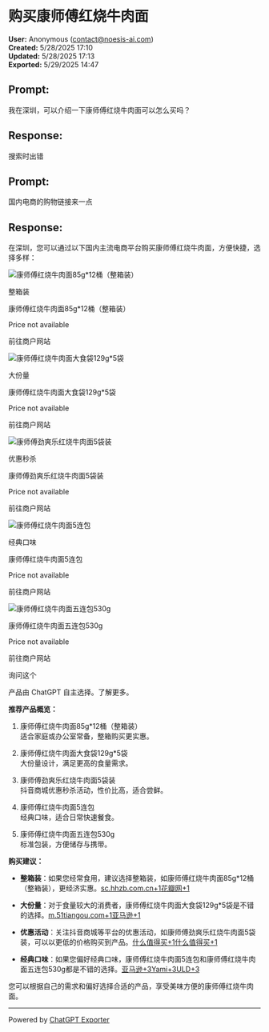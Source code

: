 # 购买康师傅红烧牛肉面

**User:** Anonymous (contact@noesis-ai.com)  
**Created:** 5/28/2025 17:10  
**Updated:** 5/28/2025 17:13  
**Exported:** 5/29/2025 14:47  

## Prompt:
我在深圳，可以介绍一下康师傅红烧牛肉面可以怎么买吗？

## Response:
搜索时出错

## Prompt:
国内电商的购物链接来一点

## Response:
在深圳，您可以通过以下国内主流电商平台购买康师傅红烧牛肉面，方便快捷，选择多样：

![康师傅红烧牛肉面85g*12桶（整箱装）](http://zhengshihaihengzhaotoubiao.oss-cn-hangzhou.aliyuncs.com/zhengshihaihengzhaotoubiao/haihengzhaotoubiao/goods/B597FD6D53724E4C835E0106558AA04B.png)

整箱装

康师傅红烧牛肉面85g\*12桶（整箱装）

Price not available

前往商户网站

![康师傅红烧牛肉面大食袋129g*5袋](https://qny.smzdm.com/202301/26/63d1f1ccf70ad5511.jpg_d480.jpg)

大份量

康师傅红烧牛肉面大食袋129g\*5袋

Price not available

前往商户网站

![康师傅劲爽乐红烧牛肉面5袋装](https://y.zdmimg.com/202212/02/6389ae9f2645b5071.jpg_d480.jpg)

优惠秒杀

康师傅劲爽乐红烧牛肉面5袋装

Price not available

前往商户网站

![康师傅红烧牛肉面5连包](https://cdn.yamibuy.net/item/bdf0fff0189ad57370d609f320dbe01d_750x750.webp)

经典口味

康师傅红烧牛肉面5连包

Price not available

前往商户网站

![康师傅红烧牛肉面五连包530g](https://cdn.yamibuy.net/item/bdf0fff0189ad57370d609f320dbe01d_750x750.webp)

康师傅红烧牛肉面五连包530g

Price not available

前往商户网站

询问这个

产品由 ChatGPT 自主选择。了解更多。

**推荐产品概览：**

1.  康师傅红烧牛肉面85g\*12桶（整箱装）  
    适合家庭或办公室常备，整箱购买更实惠。
    
2.  康师傅红烧牛肉面大食袋129g\*5袋  
    大份量设计，满足更高的食量需求。
    
3.  康师傅劲爽乐红烧牛肉面5袋装  
    抖音商城优惠秒杀活动，性价比高，适合尝鲜。
    
4.  康师傅红烧牛肉面5连包  
    经典口味，适合日常快速餐食。
    
5.  康师傅红烧牛肉面五连包530g  
    标准包装，方便储存与携带。
    

**购买建议：**

*   **整箱装**：如果您经常食用，建议选择整箱装，如康师傅红烧牛肉面85g\*12桶（整箱装），更经济实惠。[sc.hhzb.com.cn+1花瓣网+1](https://sc.hhzb.com.cn/goods/1094?utm_source=chatgpt.com)
    
*   **大份量**：对于食量较大的消费者，康师傅红烧牛肉面大食袋129g\*5袋是不错的选择。[m.51tiangou.com+1亚马逊+1](https://m.51tiangou.com/product/listing.html?id=4624130&utm_source=chatgpt.com)
    
*   **优惠活动**：关注抖音商城等平台的优惠活动，如康师傅劲爽乐红烧牛肉面5袋装，可以以更低的价格购买到产品。[什么值得买+1什么值得买+1](https://www.smzdm.com/p/74004410/?utm_source=chatgpt.com)
    
*   **经典口味**：如果您偏好经典口味，康师傅红烧牛肉面5连包和康师傅红烧牛肉面五连包530g都是不错的选择。[亚马逊+3Yami+3ULD+3](https://m.yamibuy.com/zh/p/braised-beef-instant-noodles-5-packs-3-73oz/3021114501?utm_source=chatgpt.com)
    

您可以根据自己的需求和偏好选择合适的产品，享受美味方便的康师傅红烧牛肉面。



---
Powered by [ChatGPT Exporter](https://www.chatgptexporter.com)